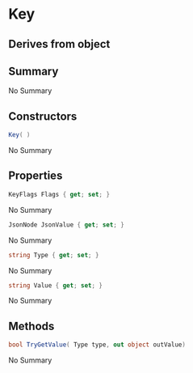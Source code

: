 # Key

## Derives from object

## Summary

No Summary
## Constructors

```c#
Key( ) 
```
No Summary
## Properties

```c#
KeyFlags Flags { get; set; } 
```
No Summary
```c#
JsonNode JsonValue { get; set; } 
```
No Summary
```c#
string Type { get; set; } 
```
No Summary
```c#
string Value { get; set; } 
```
No Summary
## Methods

```c#
bool TryGetValue( Type type, out object outValue) 
```
No Summary
